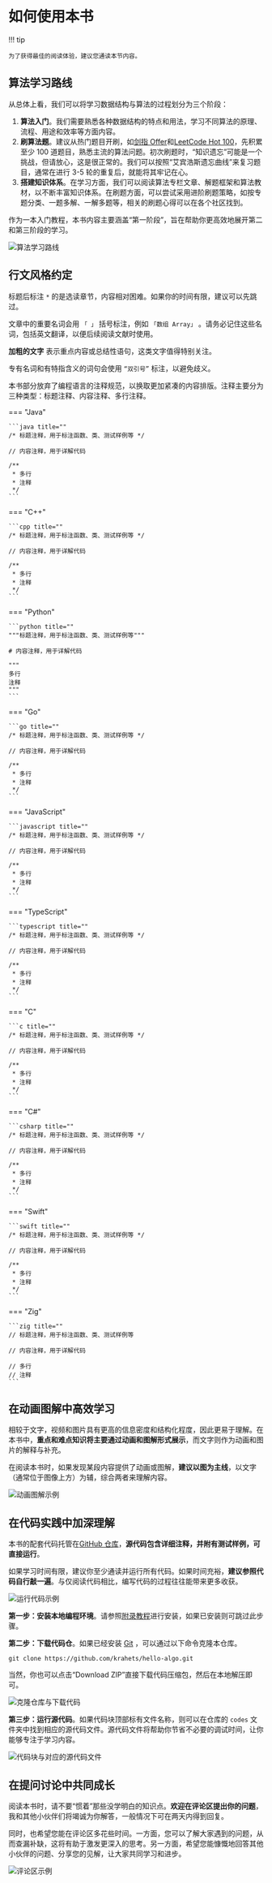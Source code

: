 # 如何使用本书

!!! tip

    为了获得最佳的阅读体验，建议您通读本节内容。

## 算法学习路线

从总体上看，我们可以将学习数据结构与算法的过程划分为三个阶段：

1. **算法入门**。我们需要熟悉各种数据结构的特点和用法，学习不同算法的原理、流程、用途和效率等方面内容。
2. **刷算法题**。建议从热门题目开刷，如[剑指 Offer](https://leetcode.cn/problem-list/xb9nqhhg/)和[LeetCode Hot 100](https://leetcode.cn/problem-list/2cktkvj/)，先积累至少 100 道题目，熟悉主流的算法问题。初次刷题时，“知识遗忘”可能是一个挑战，但请放心，这是很正常的。我们可以按照“艾宾浩斯遗忘曲线”来复习题目，通常在进行 3-5 轮的重复后，就能将其牢记在心。
3. **搭建知识体系**。在学习方面，我们可以阅读算法专栏文章、解题框架和算法教材，以不断丰富知识体系。在刷题方面，可以尝试采用进阶刷题策略，如按专题分类、一题多解、一解多题等，相关的刷题心得可以在各个社区找到。

作为一本入门教程，本书内容主要涵盖“第一阶段”，旨在帮助你更高效地展开第二和第三阶段的学习。

![算法学习路线](suggestions.assets/learning_route.png)

## 行文风格约定

标题后标注 `*` 的是选读章节，内容相对困难。如果你的时间有限，建议可以先跳过。

文章中的重要名词会用 `「 」` 括号标注，例如 `「数组 Array」` 。请务必记住这些名词，包括英文翻译，以便后续阅读文献时使用。

**加粗的文字** 表示重点内容或总结性语句，这类文字值得特别关注。

专有名词和有特指含义的词句会使用 `“双引号”` 标注，以避免歧义。

本书部分放弃了编程语言的注释规范，以换取更加紧凑的内容排版。注释主要分为三种类型：标题注释、内容注释、多行注释。

=== "Java"

    ```java title=""
    /* 标题注释，用于标注函数、类、测试样例等 */
    
    // 内容注释，用于详解代码
    
    /**
     * 多行
     * 注释
     */
    ```

=== "C++"

    ```cpp title=""
    /* 标题注释，用于标注函数、类、测试样例等 */
    
    // 内容注释，用于详解代码
    
    /**
     * 多行
     * 注释
     */
    ```

=== "Python"

    ```python title=""
    """标题注释，用于标注函数、类、测试样例等"""
    
    # 内容注释，用于详解代码
    
    """
    多行
    注释
    """
    ```

=== "Go"

    ```go title=""
    /* 标题注释，用于标注函数、类、测试样例等 */
    
    // 内容注释，用于详解代码
    
    /**
     * 多行
     * 注释
     */
    ```

=== "JavaScript"

    ```javascript title=""
    /* 标题注释，用于标注函数、类、测试样例等 */
    
    // 内容注释，用于详解代码
    
    /**
     * 多行
     * 注释
     */
    ```

=== "TypeScript"

    ```typescript title=""
    /* 标题注释，用于标注函数、类、测试样例等 */
    
    // 内容注释，用于详解代码
    
    /**
     * 多行
     * 注释
     */
    ```

=== "C"

    ```c title=""
    /* 标题注释，用于标注函数、类、测试样例等 */
    
    // 内容注释，用于详解代码
    
    /**
     * 多行
     * 注释
     */
    ```

=== "C#"

    ```csharp title=""
    /* 标题注释，用于标注函数、类、测试样例等 */
    
    // 内容注释，用于详解代码
    
    /**
     * 多行
     * 注释
     */
    ```

=== "Swift"

    ```swift title=""
    /* 标题注释，用于标注函数、类、测试样例等 */
    
    // 内容注释，用于详解代码
    
    /**
     * 多行
     * 注释
     */
    ```

=== "Zig"

    ```zig title=""
    // 标题注释，用于标注函数、类、测试样例等
    
    // 内容注释，用于详解代码
    
    // 多行
    // 注释
    ```

## 在动画图解中高效学习

相较于文字，视频和图片具有更高的信息密度和结构化程度，因此更易于理解。在本书中，**重点和难点知识将主要通过动画和图解形式展示**，而文字则作为动画和图片的解释与补充。

在阅读本书时，如果发现某段内容提供了动画或图解，**建议以图为主线**，以文字（通常位于图像上方）为辅，综合两者来理解内容。

![动画图解示例](../index.assets/animation.gif)

## 在代码实践中加深理解

本书的配套代码托管在[GitHub 仓库](https://github.com/krahets/hello-algo)，**源代码包含详细注释，并附有测试样例，可直接运行**。

如果学习时间有限，建议你至少通读并运行所有代码。如果时间充裕，**建议参照代码自行敲一遍**。与仅阅读代码相比，编写代码的过程往往能带来更多收获。

![运行代码示例](../index.assets/running_code.gif)

**第一步：安装本地编程环境**。请参照[附录教程](https://www.hello-algo.com/chapter_appendix/installation/)进行安装，如果已安装则可跳过此步骤。

**第二步：下载代码仓**。如果已经安装 [Git](https://git-scm.com/downloads) ，可以通过以下命令克隆本仓库。

```shell
git clone https://github.com/krahets/hello-algo.git
```

当然，你也可以点击“Download ZIP”直接下载代码压缩包，然后在本地解压即可。

![克隆仓库与下载代码](suggestions.assets/download_code.png)

**第三步：运行源代码**。如果代码块顶部标有文件名称，则可以在仓库的 `codes` 文件夹中找到相应的源代码文件。源代码文件将帮助你节省不必要的调试时间，让你能够专注于学习内容。

![代码块与对应的源代码文件](suggestions.assets/code_md_to_repo.png)

## 在提问讨论中共同成长

阅读本书时，请不要“惯着”那些没学明白的知识点。**欢迎在评论区提出你的问题**，我和其他小伙伴们将竭诚为你解答，一般情况下可在两天内得到回复。

同时，也希望您能在评论区多花些时间。一方面，您可以了解大家遇到的问题，从而查漏补缺，这将有助于激发更深入的思考。另一方面，希望您能慷慨地回答其他小伙伴的问题、分享您的见解，让大家共同学习和进步。

![评论区示例](../index.assets/comment.gif)
